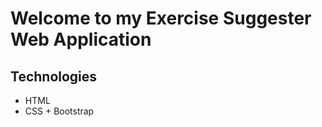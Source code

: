 <h1>Welcome to my Exercise Suggester Web Application </h1>
<h2>Technologies </h2>
<ul>
<li> HTML </li> 
<li> CSS + Bootstrap </li> 
</ul>
